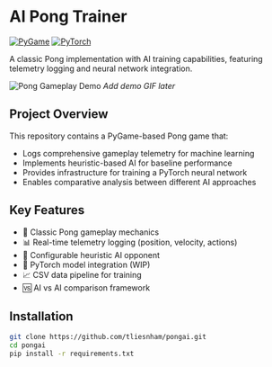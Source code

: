 # AI Pong Trainer

[![PyGame](https://img.shields.io/badge/PyGame-2.5.2-blue)](https://www.pygame.org)
[![PyTorch](https://img.shields.io/badge/PyTorch-2.0+-red)](https://pytorch.org)

A classic Pong implementation with AI training capabilities, featuring telemetry logging and neural network integration.

![Pong Gameplay Demo](demo.gif) *Add demo GIF later*

## Project Overview
This repository contains a PyGame-based Pong game that:
- Logs comprehensive gameplay telemetry for machine learning
- Implements heuristic-based AI for baseline performance
- Provides infrastructure for training a PyTorch neural network
- Enables comparative analysis between different AI approaches

## Key Features
- 🏓 Classic Pong gameplay mechanics
- 📊 Real-time telemetry logging (position, velocity, actions)
- 🤖 Configurable heuristic AI opponent
- 🧠 PyTorch model integration (WIP)
- 📈 CSV data pipeline for training
- 🆚 AI vs AI comparison framework

## Installation
```bash
git clone https://github.com/tliesnham/pongai.git
cd pongai
pip install -r requirements.txt